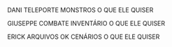 DANI
TELEPORTE
MONSTROS
O QUE ELE QUISER

GIUSEPPE
COMBATE
INVENTÁRIO
O QUE ELE QUISER

ERICK
ARQUIVOS OK
CENÁRIOS
O QUE ELE QUISER